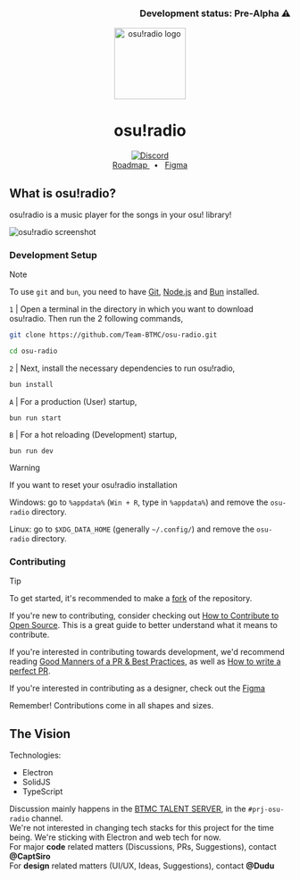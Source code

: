 <h3 align="right">
Development status: Pre-Alpha ⚠️
</h3>

<p align="center">
  <img src="https://raw.githubusercontent.com/Team-BTMC/osu-radio/refs/heads/master/build/icon.png" alt="osu!radio logo" width="128" height="128"/>
  <h1 align="center">osu!radio</h1>
</p>

<div align="center">
  <a href="https://discord.gg/VvMzQ3AxFT" target="_blank">
    <img src="https://img.shields.io/discord/1284644086820896879?color=7289da&label=BTMC Talent Server&logo=discord&logoColor=white" alt="Discord"/>
  </a>
  <br />
  <a href="https://github.com/orgs/Team-BTMC/projects/2">
    Roadmap
  </a>
  &nbsp;&nbsp;•&nbsp;&nbsp;
  <a href="https://figma.com/design/tNBJr7TlEsoWsWdAewqoUg/osu!-radio?node-id=0-1&t=aIuThZAj00HcSjM5-1">
    Figma
  </a>
</div>

## What is osu!radio?

osu!radio is a music player for the songs in your osu! library!

![osu!radio screenshot](https://github.com/user-attachments/assets/da67b906-1429-4cc1-9087-76026e94b98a "A desktop music player UI. The left sidebar has tabs for Songs and Settings, a search bar with filters, and a list of four song cards with title, artist, and length. The right side has player controls, with a square song cover image, song title, and artist. Below, icons for volume, shuffle, previous, play/pause, next, repeat, and add to playlist. In the top-right there is a queue icon.")

### Development Setup

> [!NOTE]
> To use `git` and `bun`, you need to have [Git](https://git-scm.com/), [Node.js](https://nodejs.org/en) and [Bun](https://bun.sh/) installed.

`1` | Open a terminal in the directory in which you want to download osu!radio. Then run the 2 following commands,

```sh
git clone https://github.com/Team-BTMC/osu-radio.git
```

```sh
cd osu-radio
```

`2` | Next, install the necessary dependencies to run osu!radio,

```sh
bun install
```

`A` | For a production (User) startup,

```
bun run start
```

`B` | For a hot reloading (Development) startup,

```
bun run dev
```

> [!WARNING]
> If you want to reset your osu!radio installation
>
> Windows: go to `%appdata%` (`Win + R`, type in `%appdata%`) and remove the `osu-radio` directory.
>
> Linux: go to `$XDG_DATA_HOME` (generally `~/.config/`) and remove the `osu-radio` directory.

### Contributing

> [!TIP]
> To get started, it's recommended to make a [fork](https://github.com/Team-BTMC/osu-radio/fork) of the repository.

If you're new to contributing, consider checking out [How to Contribute to Open Source](https://opensource.guide/how-to-contribute/). This is a great guide to better understand what it means to contribute.

If you're interested in contributing towards development, we'd recommend reading [Good Manners of a PR & Best Practices](https://medium.com/deliveryherotechhub/good-manners-of-a-pull-request-some-best-practices-cb2de3c3aea1), as well as [How to write a perfect PR](https://github.blog/developer-skills/github/how-to-write-the-perfect-pull-request/).

If you're interested in contributing as a designer, check out the [Figma](https://www.figma.com/design/tNBJr7TlEsoWsWdAewqoUg/osu!-radio?node-id=0-1&t=aIuThZAj00HcSjM5-1)

Remember! Contributions come in all shapes and sizes.

## The Vision

Technologies:

- Electron
- SolidJS
- TypeScript

Discussion mainly happens in the [BTMC TALENT SERVER](https://discord.gg/VvMzQ3AxFT), in the `#prj-osu-radio` channel.
<br />
We're not interested in changing tech stacks for this project for the time being. We're sticking with Electron and web tech for now.
<br />
For major **code** related matters (Discussions, PRs, Suggestions), contact **@CaptSiro**
<br />
For **design** related matters (UI/UX, Ideas, Suggestions), contact **@Dudu**
